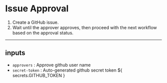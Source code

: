 # Issue Approval

1. Create a GitHub issue.
2. Wait until the approver approves, then proceed with the next workflow based on the approval status.


---

## inputs
- `approvers` : Approve github user name
- `secret-token` : Auto-generated github secret token ${ secrets.GITHUB_TOKEN }